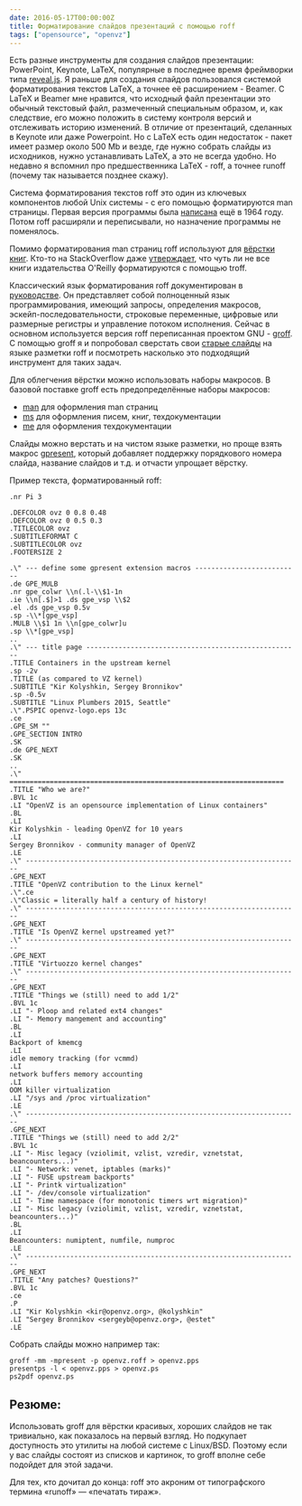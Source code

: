 ```yaml
---
date: 2016-05-17T00:00:00Z
title: Форматирование слайдов презентаций с помощью roff
tags: ["opensource", "openvz"]
---
```


Есть разные инструменты для создания слайдов презентации: PowerPoint, Keynote,
LaTeX, популярные в последнее время фреймворки типа
[reveal.js](http://lab.hakim.se/reveal-js/#/). Я раньше для создания слайдов
пользовался системой форматирования текстов LaTeX, а точнее её расширением -
Beamer. C LaTeX и Beamer мне нравится, что исходный файл презентации это обычный
текстовый файл, размеченный специальным образом, и, как следствие, его можно
положить в систему контроля версий и отслеживать историю изменений. В отличие от
презентаций, сделанных в Keynote или даже Powerpoint. Но c LaTeX есть один
недостаток - пакет имеет размер около 500 Mb и везде, где нужно собрать слайды
из исходников, нужно устанавливать LaTeX, а это не всегда удобно. Но недавно я
вспомнил про предшественника LaTeX - roff, а точнее runoff (почему так
называется позднее скажу).

Система форматирования текстов roff это один из ключевых компонентов любой Unix
системы - с его помощью форматируются man страницы. Первая версия программы была
[написана](http://manpages.bsd.lv/history.html) ещё в 1964 году. Потом roff
расширяли и переписывали, но назначение программы не поменялось.

Помимо форматирования man страниц roff используют для [вёрстки
книг](http://www.troff.org/pubs.html). Кто-то на StackOverflow даже
[утверждает](https://stackoverflow.com/a/336921/3665613), что чуть ли не все
книги издательства O'Reilly форматируются с помощью troff.

Классический язык форматирования roff документирован в
[руководстве](http://www.troff.org/54.pdf). Он представляет собой полноценный
язык программирования, имеющий запросы, определения макросов,
эскейп-последовательности, строковые переменные, цифровые или размерные регистры
и управление потоком исполнения. Сейчас в основном используется версия roff
переписанная проектом GNU - [groff](https://www.gnu.org/software/groff/). С
помощью groff я и попробовал сверстать свои [старые
слайды](https://speakerdeck.com/sergeyb/containers-in-the-upstream-kernel-as-compared-to-vz-kernel)
на языке разметки roff и посмотреть насколько это подходящий инструмент для
таких задач.

Для облегчения вёрстки можно использовать наборы макросов. В базовой поставке groff
есть предопределённые наборы макросов:

* [man](https://linux.die.net/man/7/groff_man) для оформления man страниц
* [ms](https://linux.die.net/man/7/groff_ms) для оформления писем, книг, техдокументации
* [me](https://linux.die.net/man/7/groff_me) для оформления техдокументации

Слайды можно верстать и на чистом языке разметки, но проще взять макрос
[gpresent](https://staff.fnwi.uva.nl/b.diertens/useful/gpresent/), который
добавляет поддержку порядкового номера слайда, название слайдов и т.д. и отчасти
упрощает вёрстку.

Пример текста, форматированный roff:

<!--
```
.ce
.sp 1.5v
.PSPIC "openvz-logo.eps"
.TITLE "OpenVZ on the way to the Linux kernel upstream"
.sp -1.5v
.SUBTITLE "Sergey Bronnikov"
.SUBTITLE "sergeyb@openvz.org"
.SUBTITLE "Linux Plumbers, 2015, Seattle, WA"
.SK
```
-->

```
.nr Pi 3

.DEFCOLOR ovz 0 0.8 0.48
.DEFCOLOR ovz 0 0.5 0.3
.TITLECOLOR ovz
.SUBTITLEFORMAT C
.SUBTITLECOLOR ovz
.FOOTERSIZE 2

.\" --- define some gpresent extension macros --------------------------
.de GPE_MULB
.nr gpe_colwr \\n(.l-\\$1-1n
.ie \\n[.$]>1 .ds gpe_vsp \\$2
.el .ds gpe_vsp 0.5v
.sp -\\*[gpe_vsp]
.MULB \\$1 1n \\n[gpe_colwr]u
.sp \\*[gpe_vsp]
..
.\" --- title page -----------------------------------------------------
.TITLE Containers in the upstream kernel
.sp -2v
.TITLE (as compared to VZ kernel)
.SUBTITLE "Kir Kolyshkin, Sergey Bronnikov"
.sp -0.5v
.SUBTITLE "Linux Plumbers 2015, Seattle"
.\".PSPIC openvz-logo.eps 13c
.ce
.GPE_SM ""
.GPE_SECTION INTRO
.SK
.de GPE_NEXT
.SK
..
.\" ====================================================================
.TITLE "Who we are?"
.BVL 1c
.LI "OpenVZ is an opensource implementation of Linux containers"
.BL
.LI
Kir Kolyshkin - leading OpenVZ for 10 years
.LI
Sergey Bronnikov - community manager of OpenVZ
.LE
.\" --------------------------------------------------------------------
.GPE_NEXT
.TITLE "OpenVZ contribution to the Linux kernel"
.\".ce
.\"Classic = literally half a century of history!
.\" --------------------------------------------------------------------
.GPE_NEXT
.TITLE "Is OpenVZ kernel upstreamed yet?"
.\" --------------------------------------------------------------------
.GPE_NEXT
.TITLE "Virtuozzo kernel changes"
.\" --------------------------------------------------------------------
.GPE_NEXT
.TITLE "Things we (still) need to add 1/2"
.BVL 1c
.LI "- Ploop and related ext4 changes"
.LI "- Memory mangement and accounting"
.BL
.LI
Backport of kmemcg
.LI
idle memory tracking (for vcmmd)
.LI
network buffers memory accounting
.LI
OOM killer virtualization
.LI "/sys and /proc virtualization"
.LE
.\" --------------------------------------------------------------------
.GPE_NEXT
.TITLE "Things we (still) need to add 2/2"
.BVL 1c
.LI "- Misc legacy (vziolimit, vzlist, vzredir, vznetstat, beancounters...)"
.LI "- Network: venet, iptables (marks)"
.LI "- FUSE upstream backports"
.LI "- Printk virtualization"
.LI "- /dev/console virtualization"
.LI "- Time namespace (for monotonic timers wrt migration)"
.LI "- Misc legacy (vziolimit, vzlist, vzredir, vznetstat, beancounters...)"
.BL
.LI
Beancounters: numiptent, numfile, numproc
.LE
.\" --------------------------------------------------------------------
.GPE_NEXT
.TITLE "Any patches? Questions?"
.BVL 1c
.ce
.P
.LI "Kir Kolyshkin <kir@openvz.org>, @kolyshkin"
.LI "Sergey Bronnikov <sergeyb@openvz.org>, @estet"
.LE
```

Собрать слайды можно например так:

	groff -mm -mpresent -p openvz.roff > openvz.pps
	presentps -l < openvz.pps > openvz.ps
	ps2pdf openvz.ps


## Резюме:

Использовать groff для вёрстки красивых, хороших слайдов не так тривиально, как
показалось на первый взгляд. Но подкупает доступность это утилиты на любой
системе с Linux/BSD. Поэтому если у вас слайды состоят из списков и картинок, то
groff вполне себе подойдет для этой задачи.

Для тех, кто дочитал до конца: roff это акроним от типографского термина
«runoff» — «печатать тираж».
